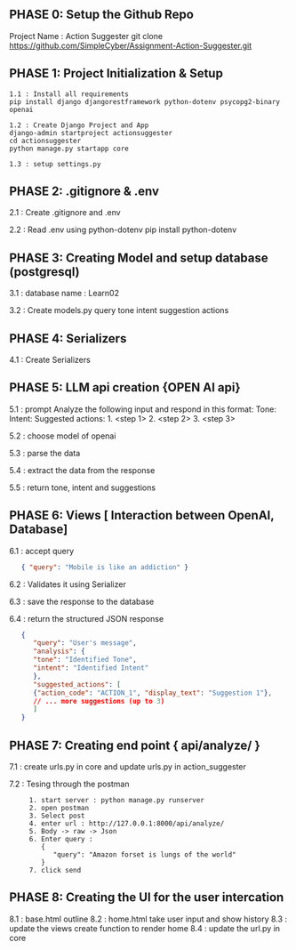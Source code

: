 ## PHASE 0: Setup the Github Repo
   Project Name : Action Suggester
   git clone https://github.com/SimpleCyber/Assignment-Action-Suggester.git



## PHASE 1: Project Initialization & Setup

    1.1 : Install all requirements
    pip install django djangorestframework python-dotenv psycopg2-binary openai

    1.2 : Create Django Project and App
    django-admin startproject actionsuggester 
    cd actionsuggester
    python manage.py startapp core

    1.3 : setup settings.py


## PHASE 2: .gitignore & .env

   2.1 : Create .gitignore and .env

   2.2 : Read .env using python-dotenv pip install python-dotenv



## PHASE 3: Creating Model and setup database (postgresql)

   3.1 : database name : Learn02

   3.2 : Create models.py
            query
            tone
            intent
            suggestion actions




## PHASE 4: Serializers

   4.1 : Create Serializers 


## PHASE 5: LLM api creation {OPEN AI api}

   5.1 : prompt
      Analyze the following input and respond in this format:
      Tone: <tone>
      Intent: <intent>
      Suggested actions:
      1. <step 1>
      2. <step 2>
      3. <step 3>
   
   5.2 : choose model of openai

   5.3 : parse the data

   5.4 : extract the data from the response

   5.5 : return tone, intent and suggestions


## PHASE 6: Views [ Interaction between OpenAI, Database]

   6.1 : accept query
   ``` JSON
      { "query": "Mobile is like an addiction" }
   ```

   6.2 : Validates it using Serializer

   6.3 : save the response to the database

   6.4 : return the structured JSON response
   ``` JSON
      {
         "query": "User's message",
         "analysis": {
         "tone": "Identified Tone",
         "intent": "Identified Intent"
         },
         "suggested_actions": [
         {"action_code": "ACTION_1", "display_text": "Suggestion 1"},
         // ... more suggestions (up to 3)
         ]
      }
   ```


## PHASE 7: Creating end point { api/analyze/ }

   7.1 : create urls.py in core and update urls.py in action_suggester

   7.2 : Tesing through the postman

         1. start server : python manage.py runserver
         2. open postman
         3. Select post
         4. enter url : http://127.0.0.1:8000/api/analyze/
         5. Body -> raw -> Json
         6. Enter query : 
            {
               "query": "Amazon forset is lungs of the world"
            }
         7. click send
   


## PHASE 8: Creating the UI for the user intercation

   8.1 : base.html outline
   8.2 : home.html take user input and show history
   8.3 : update the views create function to render home
   8.4 : update the url.py in core
   

   





